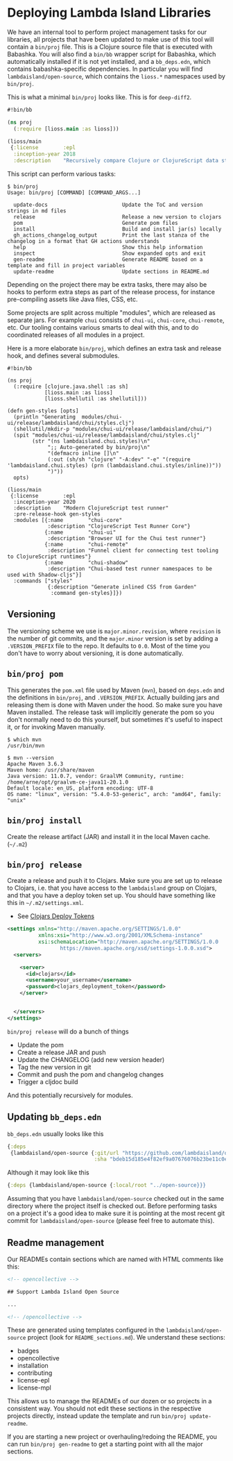 # Deploying Lambda Island Libraries

We have an internal tool to perform project management tasks for our libraries,
all projects that have been updated to make use of this tool will contain a
`bin/proj` file. This is a Clojure source file that is executed with Babashka.
You will also find a `bin/bb` wrapper script for Babashka, which automatically
installed if it is not yet installed, and a `bb_deps.edn`, which contains
babashka-specific dependencies. In particular you will find
`lambdaisland/open-source`, which contains the `lioss.*` namespaces used by
`bin/proj`.

This is what a minimal `bin/proj` looks like. This is for `deep-diff2`.

``` clojure
#!bin/bb

(ns proj 
  (:require [lioss.main :as lioss]))

(lioss/main
 {:license        :epl
  :inception-year 2018
  :description    "Recursively compare Clojure or ClojureScript data structures, and produce a colorized diff of the result."})
```

This script can perform various tasks:

```
$ bin/proj
Usage: bin/proj [COMMAND] [COMMAND_ARGS...]

  update-docs                        Update the ToC and version strings in md files
  release                            Release a new version to clojars
  pom                                Generate pom files
  install                            Build and install jar(s) locally
  gh_actions_changelog_output        Print the last stanza of the changelog in a format that GH actions understands
  help                               Show this help information
  inspect                            Show expanded opts and exit
  gen-readme                         Generate README based on a template and fill in project variables
  update-readme                      Update sections in README.md
```

Depending on the project there may be extra tasks, there may also be hooks to
perform extra steps as part of the release process, for instance pre-compiling
assets like Java files, CSS, etc.

Some projects are split across multiple "modules", which are released as
separate jars. For example `chui` consists of `chui-ui`, `chui-core`,
`chui-remote`, etc. Our tooling contains various smarts to deal with this, and
to do coordinated releases of all modules in a project.

Here is a more elaborate `bin/proj`, which defines an extra task and release
hook, and defines several submodules.

```
#!bin/bb

(ns proj
  (:require [clojure.java.shell :as sh]
            [lioss.main :as lioss]
            [lioss.shellutil :as shellutil]))

(defn gen-styles [opts]
  (println "Generating  modules/chui-ui/release/lambdaisland/chui/styles.clj")
  (shellutil/mkdir-p "modules/chui-ui/release/lambdaisland/chui/")
  (spit "modules/chui-ui/release/lambdaisland/chui/styles.clj"
        (str "(ns lambdaisland.chui.styles)\n"
             ";; Auto-generated by bin/proj\n"
             "(defmacro inline []\n"
             (:out (sh/sh "clojure" "-A:dev" "-e" "(require 'lambdaisland.chui.styles) (prn (lambdaisland.chui.styles/inline))"))
             ")"))
  opts)

(lioss/main
 {:license        :epl
  :inception-year 2020
  :description    "Modern ClojureScript test runner"
  :pre-release-hook gen-styles
  :modules [{:name        "chui-core"
             :description "ClojureScript Test Runner Core"}
            {:name        "chui-ui"
             :description "Browser UI for the Chui test runner"}
            {:name        "chui-remote"
             :description "Funnel client for connecting test tooling to ClojureScript runtimes"}
            {:name        "chui-shadow"
             :description "Chui-based test runner namespaces to be used with Shadow-cljs"}]
  :commands ["styles"
             {:description "Generate inlined CSS from Garden"
              :command gen-styles}]})
```

## Versioning

The versioning scheme we use is `major.minor.revision`, where `revision` is the
number of git commits, and the `major.minor` version is set by adding a
`.VERSION_PREFIX` file to the repo. It defaults to `0.0`. Most of the time you
don't have to worry about versioning, it is done automatically.

## `bin/proj pom`

This generates the `pom.xml` file used by Maven (`mvn`), based on `deps.edn` and
the definitions in `bin/proj`, and `.VERSION_PREFIX`. Actually building jars and
releasing them is done with Maven under the hood. So make sure you have Maven
installed. The release task will implicitly generate the pom so you don't
normally need to do this yourself, but sometimes it's useful to inspect it, or
for invoking Maven manually.

``` shell
$ which mvn
/usr/bin/mvn

$ mvn --version
Apache Maven 3.6.3
Maven home: /usr/share/maven
Java version: 11.0.7, vendor: GraalVM Community, runtime: /home/arne/opt/graalvm-ce-java11-20.1.0
Default locale: en_US, platform encoding: UTF-8
OS name: "linux", version: "5.4.0-53-generic", arch: "amd64", family: "unix"
```

## `bin/proj install`

Create the release artifact (JAR) and install it in the local Maven cache. (`~/.m2`)

## `bin/proj release`

Create a release and push it to Clojars. Make sure you are set up to release to
Clojars, i.e. that you have access to the `lambdaisland` group on Clojars, and
that you have a deploy token set up. You should have something like this in
`~/.m2/settings.xml`.

- See [Clojars Deploy Tokens](https://github.com/clojars/clojars-web/wiki/Deploy-Tokens)

``` xml
<settings xmlns="http://maven.apache.org/SETTINGS/1.0.0"
          xmlns:xsi="http://www.w3.org/2001/XMLSchema-instance"
          xsi:schemaLocation="http://maven.apache.org/SETTINGS/1.0.0
                 https://maven.apache.org/xsd/settings-1.0.0.xsd">
  <servers>

    <server>
      <id>clojars</id>
      <username>your_username</username>
      <password>clojars_deployment_token</password>
    </server>


  </servers>
</settings>
```

`bin/proj release` will do a bunch of things

- Update the pom
- Create a release JAR and push
- Update the CHANGELOG (add new version header)
- Tag the new version in git
- Commit and push the pom and changelog changes
- Trigger a cljdoc build

And this potentially recursively for modules.

## Updating `bb_deps.edn`

`bb_deps.edn` usually looks like this

``` clojure
{:deps
 {lambdaisland/open-source {:git/url "https://github.com/lambdaisland/open-source"
                            :sha "bdeb15d185e4f82ef9a07676076b23be11c0e0a1"}}}
```

Although it may look like this

``` clojure
{:deps {lambdaisland/open-source {:local/root "../open-source}}}
```

Assuming that you have `lambdaisland/open-source` checked out in the same
directory where the project itself is checked out. Before performing tasks on a
project it's a good idea to make sure it is pointing at the most recent git
commit for `lambdaisland/open-source` (please feel free to automate this).

## Readme management

Our READMEs contain sections which are named with HTML comments like this:

``` HTML
<!-- opencollective -->

## Support Lambda Island Open Source

...

<!-- /opencollective -->
```

These are generated using templates configured in the `lambdaisland/open-source`
project (look for `README_sections.md`). We understand these sections:

- badges
- opencollective
- installation
- contributing
- license-epl
- license-mpl

This allows us to manage the READMEs of our dozen or so projects in a consistent
way. You should not edit these sections in the respective projects directly,
instead update the template and run `bin/proj update-readme`.

If you are starting a new project or overhauling/redoing the README, you can run
`bin/proj gen-readme` to get a starting point with all the major sections.
